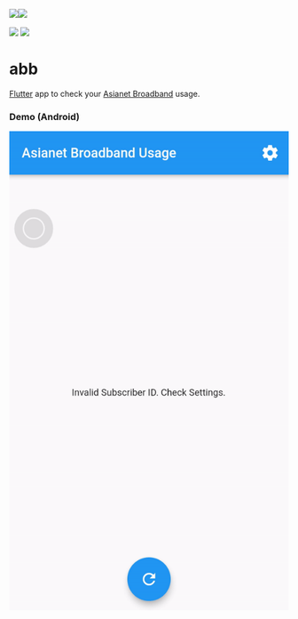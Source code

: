 ![](https://www.vectorlogo.zone/logos/flutterio/flutterio-ar21.svg)<img src="https://asianetbroadband.in/wp-content/uploads/2019/03/asian-logo.png" width="120px">

![](https://img.shields.io/github/license/aruncveli/abb)
![](https://badgen.net/pub/flutter-platform/xml)
# abb

[Flutter](https://flutter.dev/) app to check your [Asianet Broadband](https://asianetbroadband.in/) usage.

### Demo (Android)

![](abb.gif)
